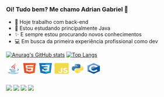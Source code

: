 ### Oi! Tudo bem? Me chamo Adrian Gabriel 👋
- 🔭 Hoje trabalho com back-end
- 🌱 Estou estudando principalmente Java
- ✨ E sempre estou procurando novos conhecimentos
- 💻 Em busca da primeira experiência profissional como dev

[![Anurag's GitHub stats](https://github-readme-stats.vercel.app/api?username=AdrianGKS&theme=radical)](https://github.com/AdrianGKS/github-readme-stats)
[![Top Langs](https://github-readme-stats.vercel.app/api/top-langs/?username=AdrianGKS&layout=compact&theme=radical)](https://github.com/AdrianGKS/github-readme-stats)
<div style="display: inline_block">
  <img align="center" alt="Adrian-Java" height="30" width="40" src="https://raw.githubusercontent.com/devicons/devicon/master/icons/java/java-original.svg">
  <img align="center" alt="Adrian-HTML" height="30" width="40" src="https://raw.githubusercontent.com/devicons/devicon/master/icons/html5/html5-original.svg">
  <img align="center" alt="Adrian-CSS" height="30" width="40" src="https://raw.githubusercontent.com/devicons/devicon/master/icons/css3/css3-original.svg">
  <img align="center" alt="Adrian-Js" height="30" width="40" src="https://raw.githubusercontent.com/devicons/devicon/master/icons/javascript/javascript-plain.svg">  
  <img align="center" alt="Adrian-Python" height="30" width="40" src="https://raw.githubusercontent.com/devicons/devicon/master/icons/python/python-original.svg">
  <img align="center" alt="Adrian-C" height="30" width="40" src="https://raw.githubusercontent.com/devicons/devicon/master/icons/c/c-original.svg">
</div>

 ##
 
<div>
  <a href="https://www.linkedin.com/in/adrian-gabriel-keller-dos-santos/" target="_blank"><img src="https://img.shields.io/badge/-LinkedIn-%230077B5?style=for-the-badge&logo=linkedin&logoColor=white" target="_blank"></a> 
   <a href = "mailto:adrian.gabriel22@gmail.com"><img src="https://img.shields.io/badge/-Gmail-%23333?style=for-the-badge&logo=gmail&logoColor=white" target="_blank"></a>
  <a href="https://www.instagram.com/adrian_gabrielsantos/" target="_blank"><img src="https://img.shields.io/badge/-Instagram-%23E4405F?style=for-the-badge&logo=instagram&logoColor=white" target="_blank"></a>
 <a href="https://wa.me/5551982778855" target="_blank"><img src="https://img.shields.io/badge/WhatsApp-25D366?style=for-the-badge&logo=whatsapp&logoColor=white" target="_blank"></a> 
</div>
